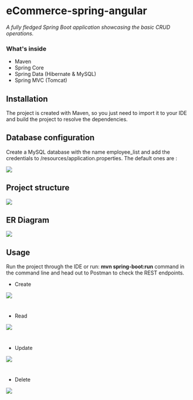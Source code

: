 # eCommerce-spring-angular
_A fully fledged Spring Boot application showcasing the basic CRUD operations._ <br>

### What's inside
* Maven
* Spring Core
* Spring Data (Hibernate & MySQL)
* Spring MVC (Tomcat)

## Installation
The project is created with Maven, so you just need to import it to your IDE and build the project to resolve the dependencies.
<div />
<div />

## Database configuration 

Create a MySQL database with the name employee_list and add the credentials to /resources/application.properties.
The default ones are :
<div />
<img src="jdbc.png"> 
<div />

## Project structure

<img src="projectStructure.png"  >
<div />


## ER Diagram
<div />
<img src="db.png" >

## Usage 

Run the project through the IDE or run: **mvn spring-boot:run** command in the command line and head out to Postman to check the REST endpoints.


* Create
<div /> 
<img src="createEmployee.png" >

#

* Read 
<div /> 
<img src="getAllEmployees.png" >

#

* Update
<div />  
<img src="update.png" >

#

* Delete
<div />  
<img src="delete.png">
